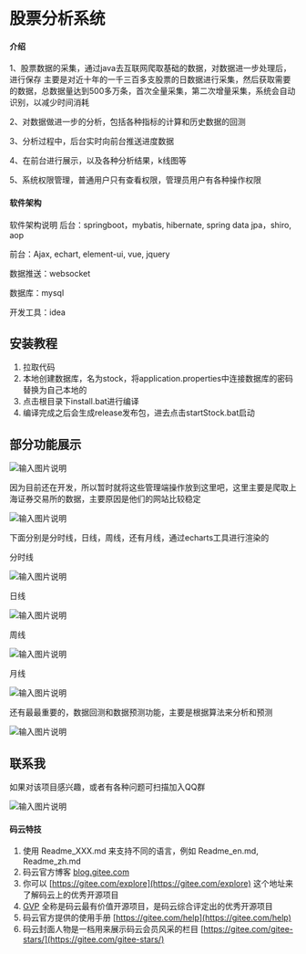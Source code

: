 # 股票分析系统

#### 介绍

1、股票数据的采集，通过java去互联网爬取基础的数据，对数据进一步处理后，进行保存
主要是对近十年的一千三百多支股票的日数据进行采集，然后获取需要的数据，总数据量达到500多万条，首次全量采集，第二次增量采集，系统会自动识别，以减少时间消耗

2、对数据做进一步的分析，包括各种指标的计算和历史数据的回测

3、分析过程中，后台实时向前台推送进度数据

4、在前台进行展示，以及各种分析结果，k线图等

5、系统权限管理，普通用户只有查看权限，管理员用户有各种操作权限


#### 软件架构
软件架构说明
后台：springboot，mybatis, hibernate, spring data jpa，shiro, aop

前台：Ajax, echart, element-ui, vue, jquery

数据推送：websocket

数据库：mysql

开发工具：idea

## 安装教程

1. 拉取代码
2. 本地创建数据库，名为stock，将application.properties中连接数据库的密码替换为自己本地的
3. 点击根目录下install.bat进行编译
4. 编译完成之后会生成release发布包，进去点击startStock.bat启动

## 部分功能展示
![输入图片说明](https://images.gitee.com/uploads/images/2020/0405/155558_c0cec849_947714.png "屏幕截图.png")

因为目前还在开发，所以暂时就将这些管理端操作放到这里吧，这里主要是爬取上海证券交易所的数据，主要原因是他们的网站比较稳定

![输入图片说明](https://images.gitee.com/uploads/images/2020/0405/155812_f6d10a18_947714.png "屏幕截图.png")

下面分别是分时线，日线，周线，还有月线，通过echarts工具进行渲染的

分时线

![输入图片说明](https://images.gitee.com/uploads/images/2020/0405/160017_3803163a_947714.png "屏幕截图.png")

日线

![输入图片说明](https://images.gitee.com/uploads/images/2020/0405/160323_3f930c65_947714.png "屏幕截图.png")

周线

![输入图片说明](https://images.gitee.com/uploads/images/2020/0405/160419_cfcd225f_947714.png "屏幕截图.png")

月线

![输入图片说明](https://images.gitee.com/uploads/images/2020/0405/160626_c9459226_947714.png "屏幕截图.png")

还有最最重要的，数据回测和数据预测功能，主要是根据算法来分析和预测

![输入图片说明](https://images.gitee.com/uploads/images/2020/0405/160856_af237bf6_947714.png "屏幕截图.png")


## 联系我
如果对该项目感兴趣，或者有各种问题可扫描加入QQ群

![输入图片说明](https://images.gitee.com/uploads/images/2020/0404/230620_c45ef962_947714.png "屏幕截图.png")



#### 码云特技

1.  使用 Readme\_XXX.md 来支持不同的语言，例如 Readme\_en.md, Readme\_zh.md
2.  码云官方博客 [blog.gitee.com](https://blog.gitee.com)
3.  你可以 [https://gitee.com/explore](https://gitee.com/explore) 这个地址来了解码云上的优秀开源项目
4.  [GVP](https://gitee.com/gvp) 全称是码云最有价值开源项目，是码云综合评定出的优秀开源项目
5.  码云官方提供的使用手册 [https://gitee.com/help](https://gitee.com/help)
6.  码云封面人物是一档用来展示码云会员风采的栏目 [https://gitee.com/gitee-stars/](https://gitee.com/gitee-stars/)
